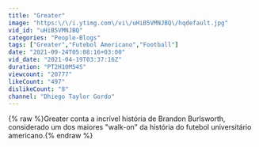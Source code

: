 ```yaml
---
title: "Greater"
image: "https:\/\/i.ytimg.com\/vi\/uHiB5VMNJBQ\/hqdefault.jpg"
vid_id: "uHiB5VMNJBQ"
categories: "People-Blogs"
tags: ["Greater","Futebol Americano","Football"]
date: "2021-09-24T05:08:16+03:00"
vid_date: "2021-04-19T03:37:16Z"
duration: "PT2H10M54S"
viewcount: "20777"
likeCount: "497"
dislikeCount: "8"
channel: "Dhiego Taylor Gordo"
---
```

{% raw %}Greater conta a incrível história de Brandon Burlsworth, considerado um dos maiores &quot;walk-on&quot; da história do futebol universitário americano.{% endraw %}
